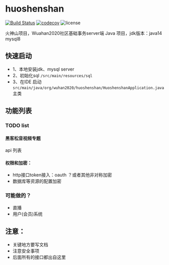 # huoshenshan

[![Build Status](https://travis-ci.org/wuhan2020/huoshenshan.svg?branch=master)](https://travis-ci.org/wuhan2020/huoshenshan)
[![codecov](https://codecov.io/gh/wuhan2020/huoshenshan/branch/master/graph/badge.svg)](https://codecov.io/gh/wuhan2020/huoshenshan)
![license](https://img.shields.io/github/license/wuhan2020/huoshenshan.svg)

火神山项目，Wuahan2020社区基础事务server端 Java 项目，jdk版本：java14 mysql8

## 快速启动
* 1、本地安装jdk、mysql server
* 2、初始化sql `/src/main/resources/sql`
* 3、在IDE 启动`src/main/java/org/wuhan2020/huoshenshan/HuoshenshanApplication.java` 主类
 
## 功能列表 
### TODO list
#### 黑客松音视频专题
 api 列表

#### 权限和加密：
  * http接口token接入：oauth ？或者其他非对称加密
  * 数据库等资源的配置加密
   
### 可能做的？
* 直播
* 用户(会员)系统

## 注意：
* 关键地方要写文档
* 注意安全事项
* 后面所有的接口都出自这里
